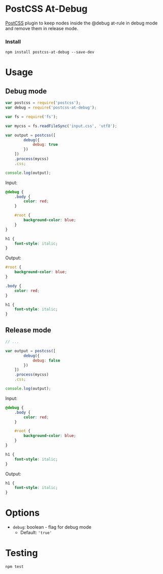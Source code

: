 # PostCSS At-Debug

[PostCSS](https://github.com/postcss/postcss) plugin to keep nodes inside the @debug at-rule in debug mode and remove them in release mode.

### Install

`npm install postcss-at-debug --save-dev`

# Usage

## Debug mode
```js
var postcss = require('postcss');
var debug = require('postcss-at-debug');

var fs = require('fs');

var mycss = fs.readFileSync('input.css', 'utf8');

var output = postcss([
		debug({
		    debug: true
		})
	])
	.process(mycss)
	.css;

console.log(output);
```

Input:
```css
@debug {
    .body {
        color: red;
    }

    #root {
        background-color: blue;
    }
}

h1 {
    font-style: italic;
}
```

Output:
```css
#root {
    background-color: blue;
}

.body {
    color: red;
}

h1 {
    font-style: italic;
}
```


## Release mode
```js
// ...

var output = postcss([
		debug({
		    debug: false
		})
	])
	.process(mycss)
	.css;

console.log(output);
```

Input:
```css
@debug {
    .body {
        color: red;
    }

    #root {
        background-color: blue;
    }
}

h1 {
    font-style: italic;
}
```

Output:
```css
h1 {
    font-style: italic;
}
```

# Options

 - `debug`: boolean - flag for debug mode
	  - Default: `'true'`


# Testing

`npm test`
